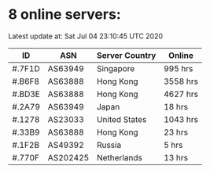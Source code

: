 # 8 online servers:

Latest update at: Sat Jul 04 23:10:45 UTC 2020

| ID | ASN | Server Country | Online |
| -- | --- | -------------- | ------ |
| #.7F1D | AS63949 | Singapore | 995 hrs |
| #.B6F8 | AS63888 | Hong Kong | 3558 hrs |
| #.BD3E | AS63888 | Hong Kong | 4627 hrs |
| #.2A79 | AS63949 | Japan | 18 hrs |
| #.1278 | AS23033 | United States | 1043 hrs |
| #.33B9 | AS63888 | Hong Kong | 23 hrs |
| #.1F2B | AS49392 | Russia | 5 hrs |
| #.770F | AS202425 | Netherlands | 13 hrs |

